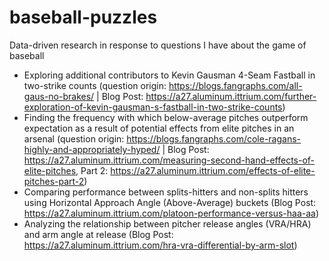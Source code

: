 # baseball-puzzles
Data-driven research in response to questions I have about the game of baseball

- Exploring additional contributors to Kevin Gausman 4-Seam Fastball in two-strike counts (question origin: https://blogs.fangraphs.com/all-gaus-no-brakes/ | Blog Post: https://a27.aluminum.ittrium.com/further-exploration-of-kevin-gausman-s-fastball-in-two-strike-counts)
- Finding the frequency with which below-average pitches outperform expectation as a result of potential effects from elite pitches in an arsenal (question origin: https://blogs.fangraphs.com/cole-ragans-highly-and-appropriately-hyped/ | Blog Post: https://a27.aluminum.ittrium.com/measuring-second-hand-effects-of-elite-pitches, Part 2: https://a27.aluminum.ittrium.com/effects-of-elite-pitches-part-2)
- Comparing performance between splits-hitters and non-splits hitters using Horizontal Approach Angle (Above-Average) buckets (Blog Post: https://a27.aluminum.ittrium.com/platoon-performance-versus-haa-aa)
- Analyzing the relationship between pitcher release angles (VRA/HRA) and arm angle at release (Blog Post: https://a27.aluminum.ittrium.com/hra-vra-differential-by-arm-slot)
